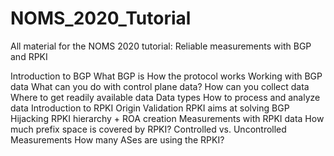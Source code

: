 # NOMS_2020_Tutorial
All material for the NOMS 2020 tutorial: Reliable measurements with BGP and RPKI


Introduction to BGP
  What BGP is
  How the protocol works
Working with BGP data
  What can you do with control plane data?
  How can you collect data
  Where to get readily available data
  Data types
  How to process and analyze data
Introduction to RPKI
  Origin Validation
  RPKI aims at solving BGP Hijacking
  RPKI hierarchy + ROA creation
Measurements with RPKI data
  How much prefix space is covered by RPKI?
  Controlled vs. Uncontrolled Measurements
  How many ASes are using the RPKI?
